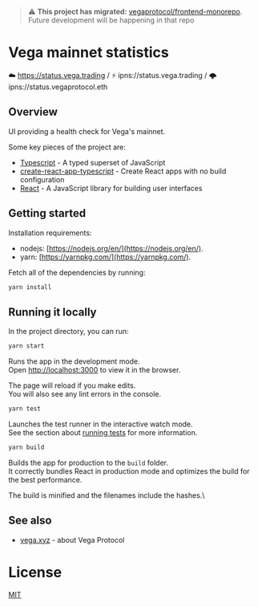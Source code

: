 > ⚠️ **This project has migrated:** [vegaprotocol/frontend-monorepo](https://github.com/vegaprotocol/frontend-monorepo/tree/master/apps/stats). Future development will be happening in that repo


# Vega mainnet statistics

☁️ https://status.vega.trading / ⚡️ ipns://status.vega.trading / 🌩️ ipns://status.vegaprotocol.eth

## Overview

UI providing a health check for Vega's mainnet.

Some key pieces of the project are:

- [Typescript](http://www.typescriptlang.org/) - A typed superset of JavaScript
- [create-react-app-typescript](https://github.com/wmonk/create-react-app-typescript]) - Create React apps with no build configuration
- [React](https://reactjs.org/) - A JavaScript library for building user interfaces

## Getting started

Installation requirements:

- nodejs: [https://nodejs.org/en/](https://nodejs.org/en/).
- yarn: [https://yarnpkg.com/](https://yarnpkg.com/).

Fetch all of the dependencies by running:

```bash
yarn install
```

## Running it locally

In the project directory, you can run:

```bash
yarn start
```

Runs the app in the development mode.\
Open [http://localhost:3000](http://localhost:3000) to view it in the browser.

The page will reload if you make edits.\
You will also see any lint errors in the console.

```bash
yarn test
```

Launches the test runner in the interactive watch mode.\
See the section about [running tests](https://facebook.github.io/create-react-app/docs/running-tests) for more information.

```bash
yarn build
```

Builds the app for production to the `build` folder.\
It correctly bundles React in production mode and optimizes the build for the best performance.

The build is minified and the filenames include the hashes.\

## See also

- [vega.xyz](https://vega.xyz) - about Vega Protocol

# License

[MIT](LICENSE)
